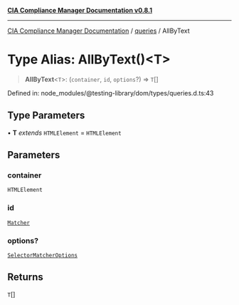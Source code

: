 [**CIA Compliance Manager Documentation v0.8.1**](../../../README.md)

***

[CIA Compliance Manager Documentation](../../../globals.md) / [queries](../README.md) / AllByText

# Type Alias: AllByText()\<T\>

> **AllByText**\<`T`\>: (`container`, `id`, `options`?) => `T`[]

Defined in: node\_modules/@testing-library/dom/types/queries.d.ts:43

## Type Parameters

• **T** *extends* `HTMLElement` = `HTMLElement`

## Parameters

### container

`HTMLElement`

### id

[`Matcher`](../../../type-aliases/Matcher.md)

### options?

[`SelectorMatcherOptions`](../../queryHelpers/interfaces/SelectorMatcherOptions.md)

## Returns

`T`[]
